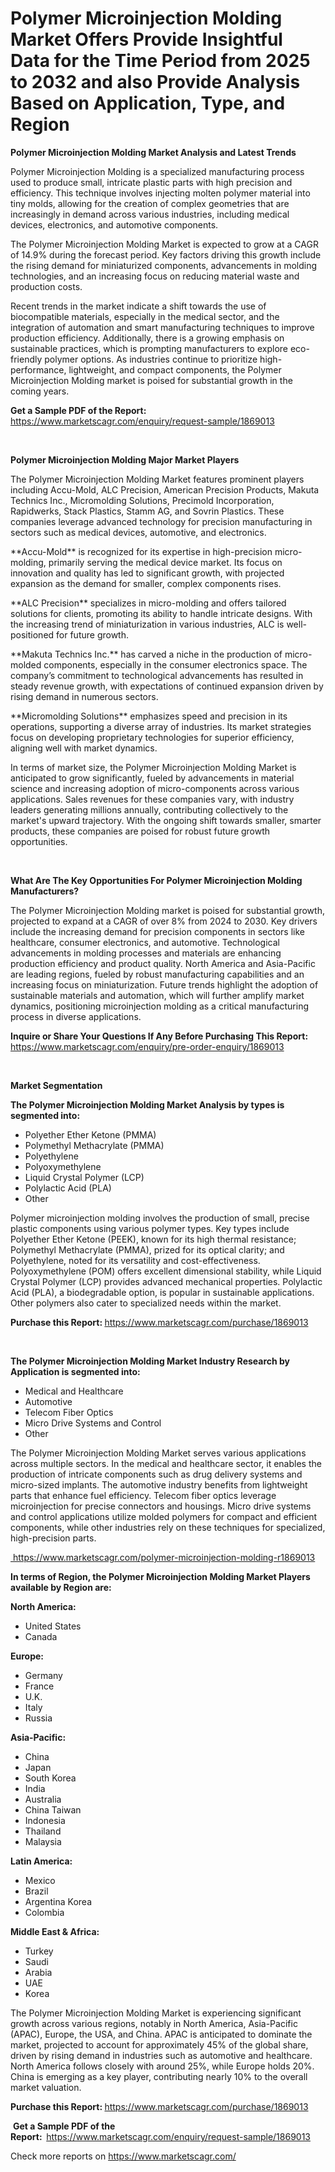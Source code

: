 <p><h1>Polymer Microinjection Molding Market Offers Provide Insightful Data for the Time Period from 2025 to 2032 and also Provide Analysis Based on Application, Type, and Region</h1></p><p><strong>Polymer Microinjection Molding Market Analysis and Latest Trends</strong></p>
<p><p>Polymer Microinjection Molding is a specialized manufacturing process used to produce small, intricate plastic parts with high precision and efficiency. This technique involves injecting molten polymer material into tiny molds, allowing for the creation of complex geometries that are increasingly in demand across various industries, including medical devices, electronics, and automotive components. </p><p>The Polymer Microinjection Molding Market is expected to grow at a CAGR of 14.9% during the forecast period. Key factors driving this growth include the rising demand for miniaturized components, advancements in molding technologies, and an increasing focus on reducing material waste and production costs. </p><p>Recent trends in the market indicate a shift towards the use of biocompatible materials, especially in the medical sector, and the integration of automation and smart manufacturing techniques to improve production efficiency. Additionally, there is a growing emphasis on sustainable practices, which is prompting manufacturers to explore eco-friendly polymer options. As industries continue to prioritize high-performance, lightweight, and compact components, the Polymer Microinjection Molding market is poised for substantial growth in the coming years.</p></p>
<p><strong>Get a Sample PDF of the Report:&nbsp;</strong> <a href="https://www.marketscagr.com/enquiry/request-sample/1869013?utm_campaign=2770&utm_medium=2&utm_source=Github&utm_content=ia&utm_term=31032025&utm_id=polymer-microinjection-molding">https://www.marketscagr.com/enquiry/request-sample/1869013</a></p>
<p>&nbsp;</p>
<p><strong>Polymer Microinjection Molding Major Market Players</strong></p>
<p><p>The Polymer Microinjection Molding Market features prominent players including Accu-Mold, ALC Precision, American Precision Products, Makuta Technics Inc., Micromolding Solutions, Precimold Incorporation, Rapidwerks, Stack Plastics, Stamm AG, and Sovrin Plastics. These companies leverage advanced technology for precision manufacturing in sectors such as medical devices, automotive, and electronics.</p><p>**Accu-Mold** is recognized for its expertise in high-precision micro-molding, primarily serving the medical device market. Its focus on innovation and quality has led to significant growth, with projected expansion as the demand for smaller, complex components rises.</p><p>**ALC Precision** specializes in micro-molding and offers tailored solutions for clients, promoting its ability to handle intricate designs. With the increasing trend of miniaturization in various industries, ALC is well-positioned for future growth.</p><p>**Makuta Technics Inc.** has carved a niche in the production of micro-molded components, especially in the consumer electronics space. The company’s commitment to technological advancements has resulted in steady revenue growth, with expectations of continued expansion driven by rising demand in numerous sectors.</p><p>**Micromolding Solutions** emphasizes speed and precision in its operations, supporting a diverse array of industries. Its market strategies focus on developing proprietary technologies for superior efficiency, aligning well with market dynamics.</p><p>In terms of market size, the Polymer Microinjection Molding Market is anticipated to grow significantly, fueled by advancements in material science and increasing adoption of micro-components across various applications. Sales revenues for these companies vary, with industry leaders generating millions annually, contributing collectively to the market's upward trajectory. With the ongoing shift towards smaller, smarter products, these companies are poised for robust future growth opportunities.</p></p>
<p>&nbsp;</p>
<p><strong>What Are The Key Opportunities For Polymer Microinjection Molding Manufacturers?</strong></p>
<p><p>The Polymer Microinjection Molding market is poised for substantial growth, projected to expand at a CAGR of over 8% from 2024 to 2030. Key drivers include the increasing demand for precision components in sectors like healthcare, consumer electronics, and automotive. Technological advancements in molding processes and materials are enhancing production efficiency and product quality. North America and Asia-Pacific are leading regions, fueled by robust manufacturing capabilities and an increasing focus on miniaturization. Future trends highlight the adoption of sustainable materials and automation, which will further amplify market dynamics, positioning microinjection molding as a critical manufacturing process in diverse applications.</p></p>
<p><strong>Inquire or Share Your Questions If Any Before Purchasing This Report:</strong> <a href="https://www.marketscagr.com/enquiry/pre-order-enquiry/1869013?utm_campaign=2770&utm_medium=2&utm_source=Github&utm_content=ia&utm_term=31032025&utm_id=polymer-microinjection-molding">https://www.marketscagr.com/enquiry/pre-order-enquiry/1869013</a></p>
<p>&nbsp;</p>
<p><strong>Market Segmentation</strong></p>
<p><strong>The Polymer Microinjection Molding Market Analysis by types is segmented into:</strong></p>
<p><ul><li>Polyether Ether Ketone (PMMA)</li><li>Polymethyl Methacrylate (PMMA)</li><li>Polyethylene</li><li>Polyoxymethylene</li><li>Liquid Crystal Polymer (LCP)</li><li>Polylactic Acid (PLA)</li><li>Other</li></ul></p>
<p><p>Polymer microinjection molding involves the production of small, precise plastic components using various polymer types. Key types include Polyether Ether Ketone (PEEK), known for its high thermal resistance; Polymethyl Methacrylate (PMMA), prized for its optical clarity; and Polyethylene, noted for its versatility and cost-effectiveness. Polyoxymethylene (POM) offers excellent dimensional stability, while Liquid Crystal Polymer (LCP) provides advanced mechanical properties. Polylactic Acid (PLA), a biodegradable option, is popular in sustainable applications. Other polymers also cater to specialized needs within the market.</p></p>
<p><strong>Purchase this Report:&nbsp;</strong><a href="https://www.marketscagr.com/purchase/1869013?utm_campaign=2770&utm_medium=2&utm_source=Github&utm_content=ia&utm_term=31032025&utm_id=polymer-microinjection-molding">https://www.marketscagr.com/purchase/1869013</a></p>
<p>&nbsp;</p>
<p><strong>The Polymer Microinjection Molding Market Industry Research by Application is segmented into:</strong></p>
<p><ul><li>Medical and Healthcare</li><li>Automotive</li><li>Telecom Fiber Optics</li><li>Micro Drive Systems and Control</li><li>Other</li></ul></p>
<p><p>The Polymer Microinjection Molding Market serves various applications across multiple sectors. In the medical and healthcare sector, it enables the production of intricate components such as drug delivery systems and micro-sized implants. The automotive industry benefits from lightweight parts that enhance fuel efficiency. Telecom fiber optics leverage microinjection for precise connectors and housings. Micro drive systems and control applications utilize molded polymers for compact and efficient components, while other industries rely on these techniques for specialized, high-precision parts.</p></p>
<p><a href="https://www.marketscagr.com/polymer-microinjection-molding-r1869013?utm_campaign=2770&utm_medium=2&utm_source=Github&utm_content=ia&utm_term=31032025&utm_id=polymer-microinjection-molding">&nbsp;https://www.marketscagr.com/polymer-microinjection-molding-r1869013</a></p>
<p><strong>In terms of Region, the Polymer Microinjection Molding Market Players available by Region are:</strong></p>
<p>
    <p> <strong> North America: </strong>
        <ul>
            <li>United States</li>
            <li>Canada</li>
        </ul>
        </p> 
    <p> <strong> Europe: </strong>
        <ul>
            <li>Germany</li>
            <li>France</li>
            <li>U.K.</li>
            <li>Italy</li>
            <li>Russia</li>
        </ul>
        </p> 
    <p> <strong> Asia-Pacific: </strong>
        <ul>
            <li>China</li>
            <li>Japan</li>
            <li>South Korea</li>
            <li>India</li>
            <li>Australia</li>
            <li>China Taiwan</li>
            <li>Indonesia</li>
            <li>Thailand</li>
            <li>Malaysia</li>
        </ul>
        </p> 
    <p> <strong> Latin America: </strong>
        <ul>
            <li>Mexico</li>
            <li>Brazil</li>
            <li>Argentina Korea</li>
            <li>Colombia</li>
        </ul>
        </p> 
    <p> <strong> Middle East & Africa: </strong>
        <ul>
            <li>Turkey</li>
            <li>Saudi</li>
            <li>Arabia</li>
            <li>UAE</li>
            <li>Korea</li>
        </ul>
    </p>
    </p>
<p><p>The Polymer Microinjection Molding Market is experiencing significant growth across various regions, notably in North America, Asia-Pacific (APAC), Europe, the USA, and China. APAC is anticipated to dominate the market, projected to account for approximately 45% of the global share, driven by rising demand in industries such as automotive and healthcare. North America follows closely with around 25%, while Europe holds 20%. China is emerging as a key player, contributing nearly 10% to the overall market valuation.</p></p>
<p><strong>Purchase this Report: </strong><a href="https://www.marketscagr.com/purchase/1869013?utm_campaign=2770&utm_medium=2&utm_source=Github&utm_content=ia&utm_term=31032025&utm_id=polymer-microinjection-molding">https://www.marketscagr.com/purchase/1869013</a></p>
<p>&nbsp;<strong>Get a Sample PDF of the Report:&nbsp;&nbsp;</strong><a href="https://www.marketscagr.com/enquiry/request-sample/1869013?utm_campaign=2770&utm_medium=2&utm_source=Github&utm_content=ia&utm_term=31032025&utm_id=polymer-microinjection-molding">https://www.marketscagr.com/enquiry/request-sample/1869013</a></p>
<p><strong></strong></p>
<p>Check more reports on <a href="https://www.marketscagr.com/?utm_campaign=2770&utm_medium=2&utm_source=Github&utm_content=ia&utm_term=31032025&utm_id=polymer-microinjection-molding">https://www.marketscagr.com/</a></p>